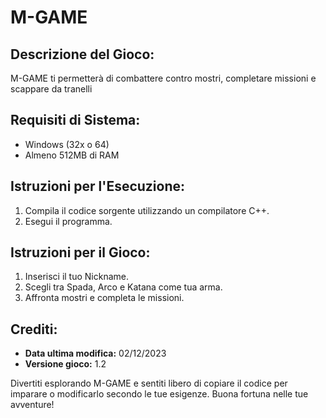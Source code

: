 # M-GAME

## Descrizione del Gioco:
M-GAME ti permetterà di combattere contro mostri, completare missioni e scappare da tranelli

## Requisiti di Sistema:
- Windows (32x o 64)
- Almeno 512MB di RAM 

## Istruzioni per l'Esecuzione:
1. Compila il codice sorgente utilizzando un compilatore C++.
2. Esegui il programma.

## Istruzioni per il Gioco:
1. Inserisci il tuo Nickname.
2. Scegli tra Spada, Arco e Katana come tua arma.
3. Affronta mostri e completa le missioni.

## Crediti:
- **Data ultima modifica:** 02/12/2023
- **Versione gioco:** 1.2

Divertiti esplorando M-GAME e sentiti libero di copiare il codice per imparare o modificarlo secondo le tue esigenze. Buona fortuna nelle tue avventure!

